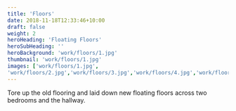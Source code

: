```yaml
---
title: 'Floors'
date: 2018-11-18T12:33:46+10:00
draft: false
weight: 2
heroHeading: 'Floating Floors'
heroSubHeading: ''
heroBackground: 'work/floors/1.jpg'
thumbnail: 'work/floors/1.jpg'
images: ['work/floors/1.jpg', 
'work/floors/2.jpg','work/floors/3.jpg','work/floors/4.jpg','work/floors/5.jpg']
---
```


Tore up the old flooring and laid down new floating floors across two bedrooms and the hallway.                                           
